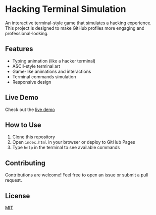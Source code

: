 # Hacking Terminal Simulation

An interactive terminal-style game that simulates a hacking experience. This project is designed to make GitHub profiles more engaging and professional-looking.

## Features

- Typing animation (like a hacker terminal)
- ASCII-style terminal art
- Game-like animations and interactions
- Terminal commands simulation
- Responsive design

## Live Demo

Check out the [live demo](https://yourusername.github.io/hack-terminal)

## How to Use

1. Clone this repository
2. Open `index.html` in your browser or deploy to GitHub Pages
3. Type `help` in the terminal to see available commands

## Contributing

Contributions are welcome! Feel free to open an issue or submit a pull request.

## License

[MIT](LICENSE)
